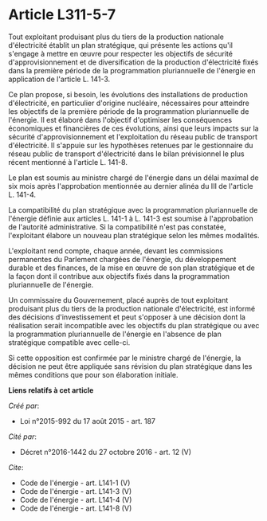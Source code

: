 # Article L311-5-7

Tout exploitant produisant plus du tiers de la production nationale d'électricité établit un plan stratégique, qui présente
les actions qu'il s'engage à mettre en œuvre pour respecter les objectifs de sécurité d'approvisionnement et de
diversification de la production d'électricité fixés dans la première période de la programmation pluriannuelle de l'énergie
en application de l'article L. 141-3. 

Ce plan propose, si besoin, les évolutions des installations de production d'électricité, en particulier d'origine nucléaire,
nécessaires pour atteindre les objectifs de la première période de la programmation pluriannuelle de l'énergie. Il est
élaboré dans l'objectif d'optimiser les conséquences économiques et financières de ces évolutions, ainsi que leurs impacts
sur la sécurité d'approvisionnement et l'exploitation du réseau public de transport d'électricité. Il s'appuie sur les
hypothèses retenues par le gestionnaire du réseau public de transport d'électricité dans le bilan prévisionnel le plus récent
mentionné à l'article L. 141-8. 

Le plan est soumis au ministre chargé de l'énergie dans un délai maximal de six mois après l'approbation mentionnée au
dernier alinéa du III de l'article L. 141-4. 

La compatibilité du plan stratégique avec la programmation pluriannuelle de l'énergie définie aux articles L. 141-1 à L.
141-3 est soumise à l'approbation de l'autorité administrative. Si la compatibilité n'est pas constatée, l'exploitant élabore
un nouveau plan stratégique selon les mêmes modalités. 

L'exploitant rend compte, chaque année, devant les commissions permanentes du Parlement chargées de l'énergie, du
développement durable et des finances, de la mise en œuvre de son plan stratégique et de la façon dont il contribue aux
objectifs fixés dans la programmation pluriannuelle de l'énergie. 

Un commissaire du Gouvernement, placé auprès de tout exploitant produisant plus du tiers de la production nationale
d'électricité, est informé des décisions d'investissement et peut s'opposer à une décision dont la réalisation serait
incompatible avec les objectifs du plan stratégique ou avec la programmation pluriannuelle de l'énergie en l'absence de plan
stratégique compatible avec celle-ci. 

Si cette opposition est confirmée par le ministre chargé de l'énergie, la décision ne peut être appliquée sans révision du
plan stratégique dans les mêmes conditions que pour son élaboration initiale.

**Liens relatifs à cet article**

_Créé par_:

  - Loi n°2015-992 du 17 août 2015 - art. 187

_Cité par_:

  - Décret n°2016-1442 du 27 octobre 2016 - art. 12 (V)

_Cite_:

  - Code de l'énergie - art. L141-1 (V)
  - Code de l'énergie - art. L141-3 (V)
  - Code de l'énergie - art. L141-4 (V)
  - Code de l'énergie - art. L141-8 (V)
